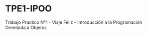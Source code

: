 # TPE1-IPOO
Trabajo Practico N°1 - Viaje Feliz - Introducción a la Programación Orientada a Objetos
